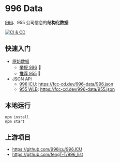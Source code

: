 # 996 Data

[996][1]、955 公司信息的**结构化数据**

[![CI & CD](https://github.com/FreeCodeCamp-Chengdu/996-data/workflows/CI%20&%20CD/badge.svg)][2]

## 快速入门

- [原始数据](source/)
  - [举报 996][3] 🚷
  - [推荐 955][4] 🧡
- JSON API
  - [996 ICU][5]: https://fcc-cd.dev/996-data/996.json
  - [955 WLB][6]: https://fcc-cd.dev/996-data/955.json

## 本地运行

```shell
npm install
npm start
```

## 上游项目

- https://github.com/996icu/996.ICU
- https://github.com/fengT-T/996_list

[1]: https://zh.wikipedia.org/wiki/996%E5%B7%A5%E4%BD%9C%E5%88%B6
[2]: https://github.com/FreeCodeCamp-Chengdu/996-data/actions
[3]: https://github.com/FreeCodeCamp-Chengdu/996-data/edit/master/source/996.yml
[4]: https://github.com/FreeCodeCamp-Chengdu/996-data/edit/master/source/955.yml
[5]: https://996.icu/
[6]: https://github.com/formulahendry/955.WLB
